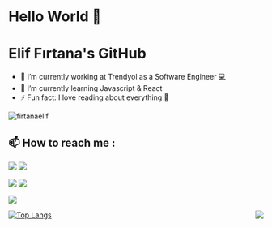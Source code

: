 
# Hello World 👋
# Elif Fırtana's GitHub

- 🔭 I’m currently working at Trendyol as a Software Engineer 💻
- 🌱 I’m currently learning Javascript & React
- ⚡ Fun fact: I love reading about everything 💬

<p align="left"> <img src="https://komarev.com/ghpvc/?username=firtanaelif" alt="firtanaelif" /> </p>

## :mailbox: How to reach me :
[<img src="https://img.icons8.com/bubbles/50/000000/gmail.png"/>](mailto:firtana.elif@gmail.com)
[<img target="_blank" src="https://img.icons8.com/bubbles/50/000000/linkedin.png"/>](https://www.linkedin.com/in/firtanaelif/)

[![](https://img.shields.io/twitter/follow/firtanaelif?style=social)](https://www.twitter.com/firtanaelif)
[![](https://img.shields.io/github/followers/firtanaelif?style=social)](https://www.github.com/firtanaelif)

[![](https://img.shields.io/badge/instagram-%23E4405F.svg?&style=for-the-badge&logo=instagram&logoColor=white)](https://instagram.com/firtanaelif)

<img align='right' src="https://github-readme-stats.vercel.app/api?username=firtanaelif&show_icons=true&theme=radical">


[![Top Langs](https://github-readme-stats.vercel.app/api/top-langs/?username=firtanaelif&theme=radical)](https://github.com/anuraghazra/github-readme-stats)

